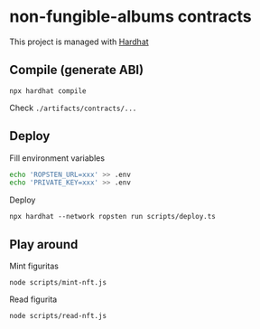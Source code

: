 # non-fungible-albums contracts

This project is managed with [Hardhat](https://hardhat.org/)

## Compile (generate ABI)

```
npx hardhat compile
```

Check `./artifacts/contracts/...`

## Deploy

Fill environment variables
```bash
echo 'ROPSTEN_URL=xxx' >> .env
echo 'PRIVATE_KEY=xxx' >> .env
```

Deploy
```
npx hardhat --network ropsten run scripts/deploy.ts
```

## Play around

Mint figuritas
```
node scripts/mint-nft.js
```

Read figurita
```
node scripts/read-nft.js
```